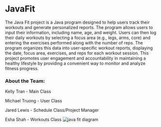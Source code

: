 # JavaFit

The Java Fit project is a Java program designed to help users track their workouts and generate personalized reports. The program allows users to input their information, including name, age, and weight. Users can then log their daily workouts by selecting a focus area (e.g., legs, arms, core) and entering the exercises performed along with the number of reps. The program organizes this data into user-specific workout reports, displaying the date, focus area, exercises, and reps for each workout session. This project promotes user engagement and accountability in maintaining a healthy lifestyle by providing a convenient way to monitor and analyze fitness progress.

### About the Team:

Kelly Tran - Main Class

Michael Truong - User Class

Jared Lewis - Schedule Class/Project Manager

Esha Shah - Workouts Class
![java fit diagram](https://github.com/javafitcompany/javafit/assets/158989888/c84ea5a6-9bf8-4bef-871a-5d24779407d3)
